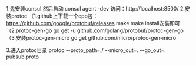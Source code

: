 1.先安装consul 然后启动
consul agent -dev
访问：http://localhost:8500/
2.安装protoc
（1.github上下载一个cpp包：https://github.com/google/protobuf/releases make make install安装即可
（2.protoc-gen-go
	go get -u github.com/golang/protobuf/protoc-gen-go
（3.安装protoc-gen-micro
	go get github.com/micro/protoc-gen-micro

3.进入protoc目录
protoc --proto_path=./ --micro_out=. --go_out=. pubsub.proto
